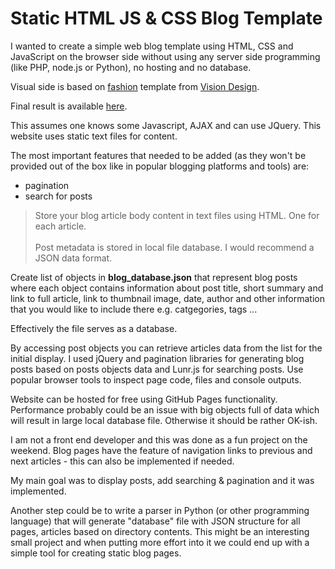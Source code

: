 # Static HTML JS & CSS Blog Template

I wanted to create a simple web blog template using HTML, CSS and JavaScript on the browser side without using any server side programming (like PHP, node.js or Python), no hosting and no database.

Visual side is based on [fashion](https://www.myresponsee.com/fashion/) template from [Vision Design](https://www.visiondesign.sk).

Final result is available [here](https://arturwieczorek.github.io/static-blog-example/index.html).

This assumes one knows some Javascript, AJAX and can use JQuery.
This website uses static text files for content.

The most important features that needed to be added (as they won't be provided out of the box like in popular
blogging platforms and tools) are:


- pagination </br>
- search for posts </br>



<blockquote>
Store your blog article body content in text files using HTML. One for each article.
</br></br>
Post metadata is stored in local file database. I would recommend a JSON data format.
</blockquote>

Create list of objects in <b>blog_database.json</b> that represent blog posts where each
object contains information about post title, short summary and link to full article,
link to thumbnail image, date, author and other information that you would like to
include there e.g. catgegories, tags ...

Effectively the file serves as a database.


By accessing post objects you can retrieve articles data from the list for the
initial display. I used jQuery and pagination libraries for generating blog posts based on
posts objects data and Lunr.js for searching posts. Use popular browser tools to inspect
page code, files and console outputs.


Website can be hosted for free using GitHub Pages functionality.
Performance probably could be an issue with big objects full of data which will result in large local database file.
Otherwise it should be rather OK-ish.

I am not a front end developer and this was done as a fun project on the weekend.
Blog pages have the feature of navigation links to previous and next articles - this can also be implemented if needed.

My main goal was to display posts, add searching & pagination and it was implemented.

Another step could be to write a parser in Python (or other programming language) that will generate "database" file with JSON structure for all pages, articles based on directory contents. This might be an interesting small project and when putting more effort into it we could end up with a simple tool for creating static blog pages.
